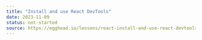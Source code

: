 ```yaml
---
title: "Install and use React DevTools"
date: 2023-11-09
status: not-started
source: https://egghead.io/lessons/react-install-and-use-react-devtools
---
```

